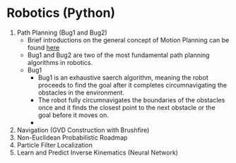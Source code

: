 # Robotics (Python)

1. Path Planning (Bug1 and Bug2)
    - Brief introductions on the general concept of Motion Planning can be found [here](https://en.wikipedia.org/wiki/Motion_planning#:~:text=Motion%20planning%2C%20also%20path%20planning,animation%2C%20robotics%20and%20computer%20games.)
    - Bug1 and Bug2 are two of the most fundamental path planning algorithms in robotics.
    - Bug1
        - Bug1 is an exhaustive saerch algorithm, meaning the robot proceeds to find the goal after it completes circumnavigating the obstacles in the environment.
        - The robot fully circumnavigates the boundaries of the obstacles once and it finds the closest point to the next obstacle or the goal before it moves on. 
        - 
3. Navigation (GVD Construction with Brushfire)
4. Non-Euclidean Probabilistic Roadmap 
5. Particle Filter Localization 
6. Learn and Predict Inverse Kinematics (Neural Network)
